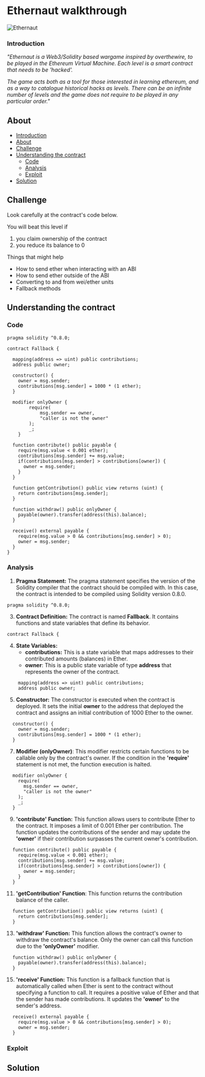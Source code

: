 # Ethernaut walkthrough
![Ethernaut](https://github.com/0xVinum/Ethernaut-walkthrough/assets/138346100/27dd7a7c-76a5-4052-b670-370035445a59)
### Introduction
_"Ethernaut is a Web3/Solidity based wargame inspired by overthewire, to be played in the Ethereum Virtual Machine. Each level is a smart contract that needs to be 'hacked'._

_The game acts both as a tool for those interested in learning ethereum, and as a way to catalogue historical hacks as levels. There can be an infinite number of levels and the game does not require to be played in any particular order."_
## About
- [Introduction](#introduction)
- [About](#about)
- [Challenge](#challenge)
- [Understanding the contract](#understanding-the-contract)
  - [Code](#code)
  - [Analysis](#analysis)
  - [Exploit](#exploit)
- [Solution](#solution)

## Challenge
Look carefully at the contract's code below.

You will beat this level if

1. you claim ownership of the contract
2. you reduce its balance to 0

Things that might help

- How to send ether when interacting with an ABI
- How to send ether outside of the ABI
- Converting to and from wei/ether units
- Fallback methods
## Understanding the contract
### Code
```// SPDX-License-Identifier: MIT
pragma solidity ^0.8.0;

contract Fallback {

  mapping(address => uint) public contributions;
  address public owner;

  constructor() {
    owner = msg.sender;
    contributions[msg.sender] = 1000 * (1 ether);
  }

  modifier onlyOwner {
        require(
            msg.sender == owner,
            "caller is not the owner"
        );
        _;
    }

  function contribute() public payable {
    require(msg.value < 0.001 ether);
    contributions[msg.sender] += msg.value;
    if(contributions[msg.sender] > contributions[owner]) {
      owner = msg.sender;
    }
  }

  function getContribution() public view returns (uint) {
    return contributions[msg.sender];
  }

  function withdraw() public onlyOwner {
    payable(owner).transfer(address(this).balance);
  }

  receive() external payable {
    require(msg.value > 0 && contributions[msg.sender] > 0);
    owner = msg.sender;
  }
}
```
### Analysis
1. **Pragma Statement:**
The pragma statement specifies the version of the Solidity compiler that the contract should be compiled with. In this case, the contract is intended to be compiled using Solidity version 0.8.0.

```
pragma solidity ^0.8.0;
```


3. **Contract Definition:**
The contract is named **Fallback**. It contains functions and state variables that define its behavior.

```
contract Fallback {
```

4. **State Variables:**
   - **contributions:** This is a state variable that maps addresses to their contributed amounts (balances) in Ether.
   - **owner**: This is a public state variable of type **address** that represents the owner of the contract.

```  
    mapping(address => uint) public contributions;
    address public owner;
```
5. **Constructor:**
The constructor is executed when the contract is deployed. It sets the initial **owner** to the address that deployed the contract and assigns an initial contribution of 1000 Ether to the owner.
```
  constructor() {
    owner = msg.sender;
    contributions[msg.sender] = 1000 * (1 ether);
  }
```
7. **Modifier (onlyOwner)**:
This modifier restricts certain functions to be callable only by the contract's owner. If the condition in the **'require'** statement is not met, the function execution is halted.
```
  modifier onlyOwner {
    require(
      msg.sender == owner,
      "caller is not the owner"
    );
    _;
  }
```

9. **'contribute' Function:**
This function allows users to contribute Ether to the contract. It imposes a limit of 0.001 Ether per contribution. The function updates the contributions of the sender and may update the **'owner'** if their contribution surpasses the current owner's contribution.
```
  function contribute() public payable {
    require(msg.value < 0.001 ether);
    contributions[msg.sender] += msg.value;
    if(contributions[msg.sender] > contributions[owner]) {
      owner = msg.sender;
    }
  }
```

11. **'getContribution' Function**:
This function returns the contribution balance of the caller.
```
  function getContribution() public view returns (uint) {
    return contributions[msg.sender];
  }
```

13. **'withdraw' Function:**
This function allows the contract's owner to withdraw the contract's balance. Only the owner can call this function due to the **'onlyOwner'** modifier.
```
  function withdraw() public onlyOwner {
    payable(owner).transfer(address(this).balance);
  }
```

15. **'receive' Function:**
This function is a fallback function that is automatically called when Ether is sent to the contract without specifying a function to call. It requires a positive value of Ether and that the sender has made contributions. It updates the **'owner'** to the sender's address.
```
  receive() external payable {
    require(msg.value > 0 && contributions[msg.sender] > 0);
    owner = msg.sender;
  }
```
### Exploit
## Solution


